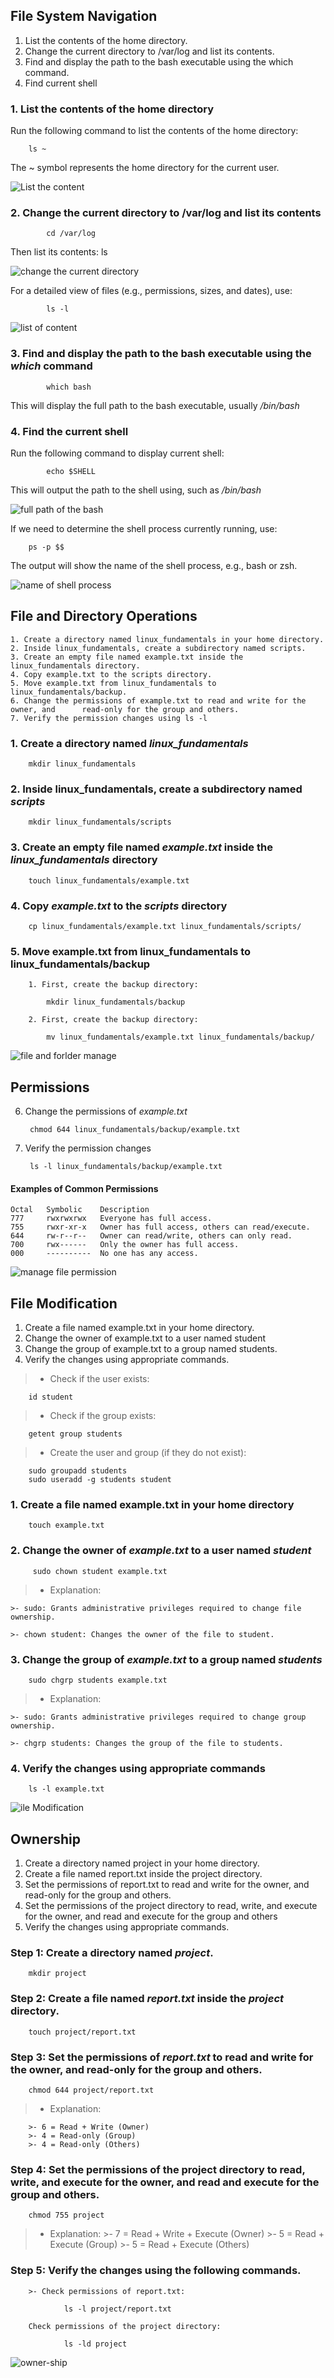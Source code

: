 ## File System Navigation
   1. List the contents of the home directory.
   2. Change the current directory to /var/log and list its contents.
   3. Find and display the path to the bash executable using the which command.
   4. Find current shell


### 1. List the contents of the home directory

Run the following command to list the contents of the home directory:

        ls ~

The ~ symbol represents the home directory for the current user. 

![List the content](images/1.png)

### 2. Change the current directory to /var/log and list its contents

            cd /var/log



Then list its contents:
            ls

![change the current directory](images/2.png)




For a detailed view of files (e.g., permissions, sizes, and dates), use:

            ls -l

![list of content](images/3.png)





### 3. Find and display the path to the bash executable using the *which* command


            which bash

This will display the full path to the bash executable, usually */bin/bash*


### 4. Find the current shell

Run the following command to display current shell:


            echo $SHELL

This will output the path to the shell using, such as */bin/bash*


![full path of the bash](images/6.png)


If we need to determine the shell process currently running, use:


        ps -p $$

The output will show the name of the shell process, e.g., bash or zsh.


![name of shell process](images/7.png)


## File and Directory Operations

    1. Create a directory named linux_fundamentals in your home directory. 
    2. Inside linux_fundamentals, create a subdirectory named scripts. 
    3. Create an empty file named example.txt inside the linux_fundamentals directory. 
    4. Copy example.txt to the scripts directory. 
    5. Move example.txt from linux_fundamentals to linux_fundamentals/backup. 
    6. Change the permissions of example.txt to read and write for the owner, and      read-only for the group and others. 
    7. Verify the permission changes using ls -l


### 1. Create a directory named *linux_fundamentals*


        mkdir linux_fundamentals

### 2. Inside linux_fundamentals, create a subdirectory named *scripts*

        mkdir linux_fundamentals/scripts


### 3. Create an empty file named *example.txt* inside the *linux_fundamentals* directory


        touch linux_fundamentals/example.txt

### 4. Copy *example.txt* to the *scripts* directory


        cp linux_fundamentals/example.txt linux_fundamentals/scripts/


### 5. Move example.txt from linux_fundamentals to linux_fundamentals/backup

        1. First, create the backup directory:

            mkdir linux_fundamentals/backup

        2. First, create the backup directory:

            mv linux_fundamentals/example.txt linux_fundamentals/backup/

![file and forlder manage](images/8.png)

## Permissions

6. Change the permissions of *example.txt*

        chmod 644 linux_fundamentals/backup/example.txt

7. Verify the permission changes

        ls -l linux_fundamentals/backup/example.txt


#### Examples of Common Permissions

    Octal	Symbolic	Description
    777	    rwxrwxrwx	Everyone has full access.
    755	    rwxr-xr-x	Owner has full access, others can read/execute.
    644	    rw-r--r--	Owner can read/write, others can only read.
    700	    rwx------	Only the owner has full access.
    000	    ----------	No one has any access.


![manage file permission](images/9.png)


## File Modification

1. Create a file named example.txt in your home directory. 
2. Change the owner of example.txt to a user named student 
3. Change the group of example.txt to a group named students. 
4. Verify the changes using appropriate commands.


>- Check if the user exists:

        id student

>- Check if the group exists:

        getent group students

>- Create the user and group (if they do not exist):

    
        sudo groupadd students
        sudo useradd -g students student




### 1. Create a file named example.txt in your home directory


        touch example.txt

### 2. Change the owner of *example.txt* to a user named *student*


         sudo chown student example.txt

 >- Explanation:

    >- sudo: Grants administrative privileges required to change file ownership.

    >- chown student: Changes the owner of the file to student.


### 3. Change the group of *example.txt* to a group named *students*

        sudo chgrp students example.txt

>- Explanation:

    >- sudo: Grants administrative privileges required to change group ownership.

    >- chgrp students: Changes the group of the file to students.


### 4. Verify the changes using appropriate commands


        ls -l example.txt


![ile Modification](images/10.png)


## Ownership

 1. Create a directory named project in your home directory. 
 2. Create a file named report.txt inside the project directory. 
 3. Set the permissions of report.txt to read and write for the owner, and read-only for the group and others. 
 4. Set the permissions of the project directory to read, write, and execute for the owner, and read and execute for the group and others 
 5. Verify the changes using appropriate commands.

 ### Step 1: Create a directory named *project*.

        mkdir project


### Step 2: Create a file named *report.txt* inside the *project* directory.


        touch project/report.txt

### Step 3: Set the permissions of *report.txt* to read and write for the owner, and read-only for the group and others.

        chmod 644 project/report.txt

>- Explanation:

        >- 6 = Read + Write (Owner)
        >- 4 = Read-only (Group)
        >- 4 = Read-only (Others)


### Step 4: Set the permissions of the project directory to read, write, and execute for the owner, and read and execute for the group and others.

        chmod 755 project

>- Explanation:
        >- 7 = Read + Write + Execute (Owner)
        >- 5 = Read + Execute (Group)
        >- 5 = Read + Execute (Others)

### Step 5: Verify the changes using the following commands.

        >- Check permissions of report.txt:

                ls -l project/report.txt

        Check permissions of the project directory:

                ls -ld project

![owner-ship](images/11.png)




